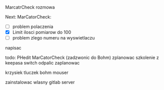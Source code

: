 MarcatrCheck
rozmowa 

Next:
MarCatorCheck:
- [ ] problem polaczenia
- [x] Limit ilosci pomiarow do 100
- [ ] problem zlego numeru na wyswietlaczu

napisac


todo:
PHedit
MarCatorCheck (zadzwonic do Bohm)
zplanowac szkolenie z keepasa
switch odpalic zaplanowac


krzysiek tluczek
bohm
mouser

zainstalowac wlasny gitlab server
